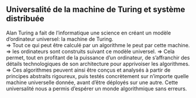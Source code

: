 ## Universalité de la machine de Turing et système distribuée

Alan Turing a fait de l’informatique une science en créant un modèle d’ordinateur universel: la machine de Turing.  
=> Tout ce qui peut être calculé par un algorithme le peut par cette machine.  
=> les ordinateurs sont construits suivant ce modèle universel. 
=> Cela permet, tout en profitant de la puissance d’un ordinateur, de s’affranchir des détails technologiques de son architecture pour apprivoiser les algorithmes.  
=> Ces algorithmes peuvent ainsi être conçus et analysés à partir de principes abstraits rigoureux, puis testés concrètement sur n’importe quelle machine universelle donnée, avant d’être déployés sur une autre. Cette universalité nous a permis d’espérer un monde algorithmique sans erreurs.




